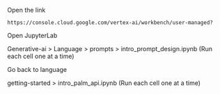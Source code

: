 Open the link
```
https://console.cloud.google.com/vertex-ai/workbench/user-managed?
```
Open JupyterLab

Generative-ai > Language > prompts > intro_prompt_design.ipynb (Run each cell one at a time)

Go back to language

getting-started > intro_palm_api.ipynb (Run each cell one at a time)
